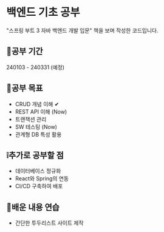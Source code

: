# 백엔드 기초 공부
"스프링 부트 3 자바 백엔드 개발 입문" 책을 보며 작성한 코드입니다.

## 📆공부 기간
240103 - 240331 (예정)

## 💯공부 목표
- CRUD 개념 이해 ✔
- REST API 이해 (Now)
- 트랜잭션 관리
- SW 테스팅 (Now)
- 관계형 DB 특성 활용

## ❕추가로 공부할 점
- 데이터베이스 정규화
- React와 Spring의 연동
- CI/CD 구축하여 배포

## 💨배운 내용 연습
- 간단한 투두리스트 사이트 제작
